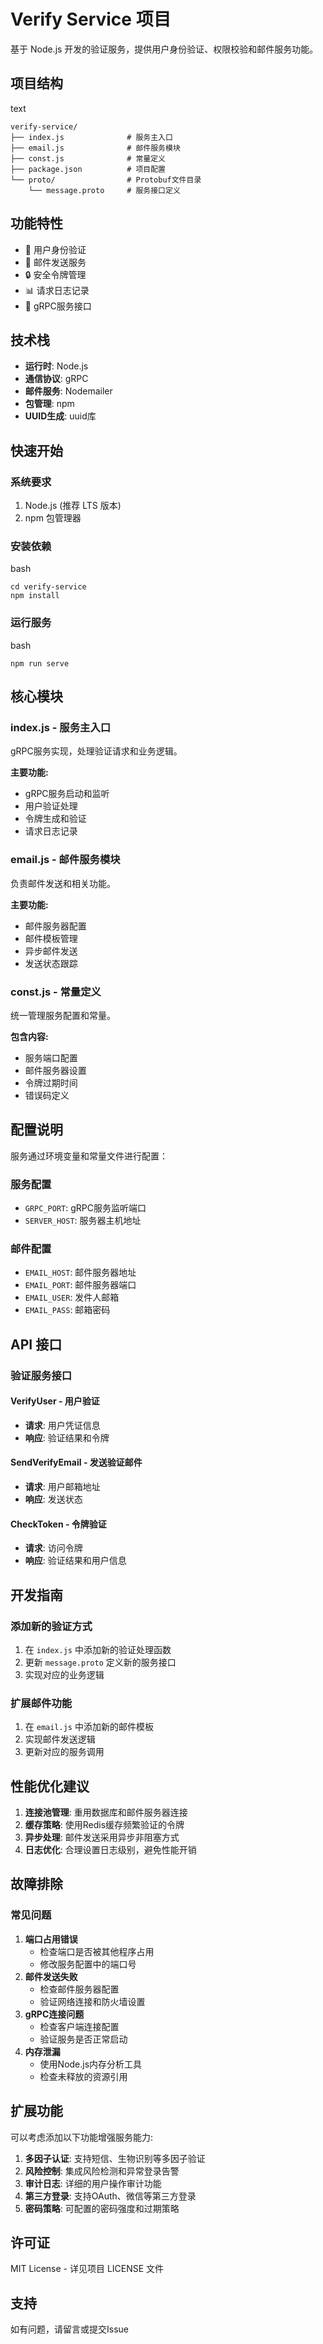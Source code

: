 # Verify Service 项目

基于 Node.js 开发的验证服务，提供用户身份验证、权限校验和邮件服务功能。

## 项目结构

text

```
verify-service/
├── index.js              # 服务主入口
├── email.js              # 邮件服务模块
├── const.js              # 常量定义
├── package.json          # 项目配置
└── proto/                # Protobuf文件目录
    └── message.proto     # 服务接口定义
```



## 功能特性

- 🔐 用户身份验证
- 📧 邮件发送服务
- 🔒 安全令牌管理
- 📊 请求日志记录
- 🔗 gRPC服务接口

## 技术栈

- **运行时**: Node.js
- **通信协议**: gRPC
- **邮件服务**: Nodemailer
- **包管理**: npm
- **UUID生成**: uuid库

## 快速开始

### 系统要求

1. Node.js (推荐 LTS 版本)
2. npm 包管理器

### 安装依赖

bash

```
cd verify-service
npm install
```



### 运行服务

bash

```
npm run serve
```



## 核心模块

### index.js - 服务主入口

gRPC服务实现，处理验证请求和业务逻辑。

**主要功能:**

- gRPC服务启动和监听
- 用户验证处理
- 令牌生成和验证
- 请求日志记录

### email.js - 邮件服务模块

负责邮件发送和相关功能。

**主要功能:**

- 邮件服务器配置
- 邮件模板管理
- 异步邮件发送
- 发送状态跟踪

### const.js - 常量定义

统一管理服务配置和常量。

**包含内容:**

- 服务端口配置
- 邮件服务器设置
- 令牌过期时间
- 错误码定义

## 配置说明

服务通过环境变量和常量文件进行配置：

### 服务配置

- `GRPC_PORT`: gRPC服务监听端口
- `SERVER_HOST`: 服务器主机地址

### 邮件配置

- `EMAIL_HOST`: 邮件服务器地址
- `EMAIL_PORT`: 邮件服务器端口
- `EMAIL_USER`: 发件人邮箱
- `EMAIL_PASS`: 邮箱密码

## API 接口

### 验证服务接口

#### VerifyUser - 用户验证

- **请求**: 用户凭证信息
- **响应**: 验证结果和令牌

#### SendVerifyEmail - 发送验证邮件

- **请求**: 用户邮箱地址
- **响应**: 发送状态

#### CheckToken - 令牌验证

- **请求**: 访问令牌
- **响应**: 验证结果和用户信息

## 开发指南

### 添加新的验证方式

1. 在 `index.js` 中添加新的验证处理函数
2. 更新 `message.proto` 定义新的服务接口
3. 实现对应的业务逻辑

### 扩展邮件功能

1. 在 `email.js` 中添加新的邮件模板
2. 实现邮件发送逻辑
3. 更新对应的服务调用

## 性能优化建议

1. **连接池管理**: 重用数据库和邮件服务器连接
2. **缓存策略**: 使用Redis缓存频繁验证的令牌
3. **异步处理**: 邮件发送采用异步非阻塞方式
4. **日志优化**: 合理设置日志级别，避免性能开销

## 故障排除

### 常见问题

1. **端口占用错误**
   - 检查端口是否被其他程序占用
   - 修改服务配置中的端口号
2. **邮件发送失败**
   - 检查邮件服务器配置
   - 验证网络连接和防火墙设置
3. **gRPC连接问题**
   - 检查客户端连接配置
   - 验证服务是否正常启动
4. **内存泄漏**
   - 使用Node.js内存分析工具
   - 检查未释放的资源引用

## 扩展功能

可以考虑添加以下功能增强服务能力:

1. **多因子认证**: 支持短信、生物识别等多因子验证
2. **风险控制**: 集成风险检测和异常登录告警
3. **审计日志**: 详细的用户操作审计功能
4. **第三方登录**: 支持OAuth、微信等第三方登录
5. **密码策略**: 可配置的密码强度和过期策略

## 许可证

MIT License - 详见项目 LICENSE 文件

## 支持

如有问题，请留言或提交Issue